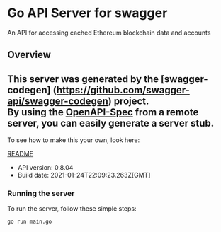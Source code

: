 # Go API Server for swagger

An API for accessing cached Ethereum blockchain data and accounts

## Overview
This server was generated by the [swagger-codegen]
(https://github.com/swagger-api/swagger-codegen) project.  
By using the [OpenAPI-Spec](https://github.com/OAI/OpenAPI-Specification) from a remote server, you can easily generate a server stub.  
-

To see how to make this your own, look here:

[README](https://github.com/swagger-api/swagger-codegen/blob/master/README.md)

- API version: 0.8.04
- Build date: 2021-01-24T22:09:23.263Z[GMT]


### Running the server
To run the server, follow these simple steps:

```
go run main.go
```

